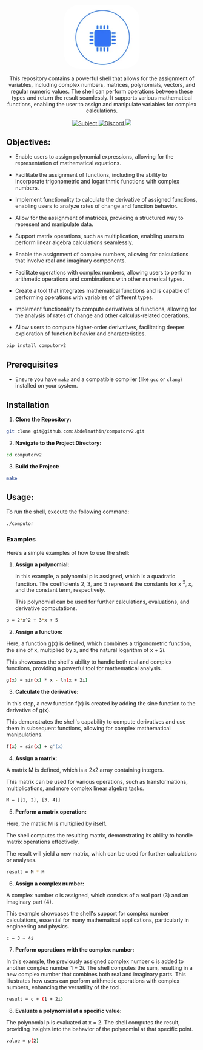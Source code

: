 <p align="center">
	<a href="" target="blank">
		<img style="border-radius: 40px;" src="docs/assets/img/computorv2.png" width="200" alt="Toast Logo" />
	</a>
</p>

<p align="center">
	This repository contains a powerful shell that allows for the assignment of variables, including complex numbers, matrices, polynomials, vectors, and regular numeric values. The shell can perform operations between these types and return the result seamlessly. It supports various mathematical functions, enabling the user to assign and manipulate variables for complex calculations.
</p>

<p align="center">
		<a href="https://abdelmathin.github.io/42attachments/subjects/en//42subjects-computorv1.pdf" target="_blank">
			<img src="https://img.shields.io/badge/github-abdelmathin-red" alt="Subject"/>
		</a>
		<a href="#">
			<img src="https://img.shields.io/badge/version-v1.0.0-blue" alt="Discord"/>
		</a>
		<!-- <a href="https://discord.gg/Xvqyc33KRR" target="_blank">
			<img src="https://img.shields.io/badge/discord-online-brightgreen.svg" alt="Discord"/>
		</a>
		<a href="https://twitter.com/abdelmathin" target="_blank">
			<img src="https://img.shields.io/badge/twitter-online-brightgreen.svg">
		</a> -->
		<a href="https://paypal.me/abdelmathin" target="_blank">
			<img src="https://img.shields.io/badge/Donate-PayPal-ff3f59.svg"/>
		</a>
</p>

## Objectives:

- Enable users to assign polynomial expressions, allowing for the representation of mathematical equations.

- Facilitate the assignment of functions, including the ability to incorporate trigonometric and logarithmic functions with complex numbers.

- Implement functionality to calculate the derivative of assigned functions, enabling users to analyze rates of change and function behavior.

- Allow for the assignment of matrices, providing a structured way to represent and manipulate data.

- Support matrix operations, such as multiplication, enabling users to perform linear algebra calculations seamlessly.

- Enable the assignment of complex numbers, allowing for calculations that involve real and imaginary components.

- Facilitate operations with complex numbers, allowing users to perform arithmetic operations and combinations with other numerical types.

- Create a tool that integrates mathematical functions and is capable of performing operations with variables of different types.

- Implement functionality to compute derivatives of functions, allowing for the analysis of rates of change and other calculus-related operations.

- Allow users to compute higher-order derivatives, facilitating deeper exploration of function behavior and characteristics.

```bash
pip install computorv2
```

## Prerequisites
- Ensure you have `make` and a compatible compiler (like `gcc` or `clang`) installed on your system.

## Installation

1. **Clone the Repository:**
```bash
git clone git@github.com:Abdelmathin/computorv2.git
```

2. **Navigate to the Project Directory:**
```bash
cd computorv2
```

3. **Build the Project:**
```bash
make
```

## Usage:

To run the shell, execute the following command:

```bash
./computor
```

### Examples

Here’s a simple examples of how to use the shell:

1. **Assign a polynomial:**

	In this example, a polynomial p is assigned, which is a quadratic function. The coefficients 2, 3, and 5 represent the constants for x <sup>2</sup>, x, and the constant term, respectively.

	This polynomial can be used for further calculations, evaluations, and derivative computations.

```bash
p = 2*x^2 + 3*x + 5
```

2. **Assign a function:**

Here, a function g(x) is defined, which combines a trigonometric function, the sine of x, multiplied by x, and the natural logarithm of x + 2i.

This showcases the shell's ability to handle both real and complex functions, providing a powerful tool for mathematical analysis.

```bash
g(x) = sin(x) * x - ln(x + 2i)
```

3. **Calculate the derivative:**

In this step, a new function f(x) is created by adding the sine function to the derivative of g(x).

This demonstrates the shell's capability to compute derivatives and use them in subsequent functions, allowing for complex mathematical manipulations.

```bash
f(x) = sin(x) + g'(x)
```

4. **Assign a matrix:**

A matrix M is defined, which is a 2x2 array containing integers.

This matrix can be used for various operations, such as transformations, multiplications, and more complex linear algebra tasks.

```bash
M = [[1, 2], [3, 4]]
```

5. **Perform a matrix operation:**

Here, the matrix M is multiplied by itself.

The shell computes the resulting matrix, demonstrating its ability to handle matrix operations effectively.

The result will yield a new matrix, which can be used for further calculations or analyses.

```bash
result = M * M
```

6. **Assign a complex number:**

A complex number c is assigned, which consists of a real part (3) and an imaginary part (4).

This example showcases the shell's support for complex number calculations, essential for many mathematical applications, particularly in engineering and physics.

```bash
c = 3 + 4i
```

7. **Perform operations with the complex number:**

In this example, the previously assigned complex number c is added to another complex number 1 + 2i. The shell computes the sum, resulting in a new complex number that combines both real and imaginary parts. This illustrates how users can perform arithmetic operations with complex numbers, enhancing the versatility of the tool.

```bash
result = c + (1 + 2i)
```

8. **Evaluate a polynomial at a specific value:**

The polynomial p is evaluated at x = 2. The shell computes the result, providing insights into the behavior of the polynomial at that specific point.

```bash
value = p(2)
```


<!--

# Derivative:

- To differentiate
$$ P(x) = a . x^n + b $$
where a, x, n, b are all functions of x, we use the product rule, the chain rule, and the general power rule.



$$
\begin{bmatrix}
 0 & 0 & 0 & 0 \\
 0 & 0 & 0 & 0 \\
 0 & 0 & 0 & 0 \\
 0 & 0 & 0 & 0 \\
\end{bmatrix}
$$
--->

<!-- $$  P(x) = a . x^n + b $$

$$  \frac{d P(x)}{d x} = \frac{d a}{d x} . x^n + a . \frac{d x^n}{d x} + \frac{d b}{d x} $$
$$ \frac{d x^n}{d x} = $$ -->


